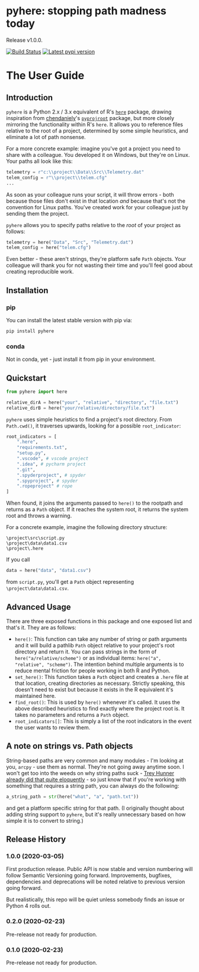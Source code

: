 # pyhere: stopping path madness today

Release v1.0.0.

[![Build Status](https://travis-ci.com/dorkwood/pyhere.svg?branch=master)](https://travis-ci.com/joshpsawyer/pyhere)
[![Latest pypi version](https://img.shields.io/pypi/v/pyhere)](https://pypi.org/project/pyhere/)

# The User Guide

## Introduction

`pyhere` is a Python 2.x / 3.x equivalent of R's [`here`][1] package, drawing inspiration from [chendaniely][2]'s [`pyprojroot`][3] package, but more closely mirroring the functionality within R's `here`. It allows you to reference files relative to the root of a project, determined by some simple heuristics, and eliminate a lot of path nonsense.

For a more concrete example: imagine you've got a project you need to share with a colleague. You developed it on Windows, but they're on Linux. Your paths all look like this:

```python
telemetry = r"c:\\project\\Data\\Src\\Telemetry.dat"
telem_config = r"\\project\\telem.cfg"
...
```

As soon as your colleague runs your script, it will throw errors - both because those files don't exist in that location _and_ because that's not the convention for Linux paths. You've created work for your colleague just by sending them the project.

`pyhere` allows you to specify paths relative to the _root_ of your project as follows:

```python
telemetry = here("Data", "Src", "Telemetry.dat")
telem_config = here("telem.cfg")
```

Even better - these aren't strings, they're platform safe `Path` objects. Your colleague will thank you for not wasting their time and you'll feel good about creating reproducible work.

## Installation

### pip

You can install the latest stable version with pip via:

```bash
pip install pyhere
```

### conda

Not in conda, yet - just install it from pip in your environment.

## Quickstart

```python
from pyhere import here

relative_dirA = here("your", "relative", "directory", "file.txt")
relative_dirB = here("your/relative/directory/file.txt")
```

`pyhere` uses simple heuristics to find a project's root directory. From `Path.cwd()`, it traverses upwards, looking for a possible `root_indicator`:

```python
root_indicators = [
    ".here",
    "requirements.txt",
    "setup.py",
    ".vscode", # vscode project
    ".idea", # pycharm project
    ".git",
    ".spyderproject", # spyder
    ".spyproject", # spyder
    ".ropeproject" # rope
]
```

When found, it joins the arguments passed to `here()` to the rootpath and returns as a `Path` object. If it reaches the system root, it returns the system root and throws a warning.

For a concrete example, imagine the following directory structure:

```
\project\src\script.py
\project\data\data1.csv
\project\.here
```

If you call

```python
data = here("data", "data1.csv")
```

from `script.py`, you'll get a `Path` object representing `\project\data\data1.csv`.

## Advanced Usage

There are three exposed functions in this package and one exposed list and that's it. They are as follows:

- `here()`: This function can take any number of string or path arguments and it will build a pathlib `Path` object relative to your project's root directory and return it. You can pass strings in the form of `here("a/relative/scheme")` or as individual items: `here("a", "relative", "scheme")`. The intention behind multiple arguments is to reduce mental friction for people working in both R and Python.
- `set_here()`: This function takes a `Path` object and creates a `.here` file at that location, creating directories as necessary. Strictly speaking, this doesn't need to exist but because it exists in the R equivalent it's maintained here.
- `find_root()`: This is used by `here()` whenever it's called. It uses the above described heuristics to find exactly where the project root is. It takes no parameters and returns a `Path` object.
- `root_indicators[]`: This is simply a list of the root indicators in the event the user wants to review them.

## A note on strings vs. Path objects

String-based paths are very common and many modules - I'm looking at you, `arcpy` - use them as normal. They're not going away anytime soon. I won't get too into the weeds on why string paths suck - [Trey Hunner already did that quite eloquently](https://treyhunner.com/2018/12/why-you-should-be-using-pathlib/) - so just know that if you're working with something that requires a string path, you can always do the following:

```python
a_string_path = str(here("what", "a", "path.txt"))
```

and get a platform specific string for that path. (I originally thought about adding string support to `pyhere`, but it's really unnecessary based on how simple it is to convert to string.)

## Release History

### 1.0.0 (2020-03-05)

First production release. Public API is now stable and version numbering will follow Semantic Versioning going forward. Improvements, bugfixes, dependencies and deprecations will be noted relative to previous version going forward.

But realistically, this repo will be quiet unless somebody finds an issue or Python 4 rolls out.

### 0.2.0 (2020-02-23)

Pre-release not ready for production.

### 0.1.0 (2020-02-23)

Pre-release not ready for production.

[1]: https://github.com/r-lib/here
[2]: https://github.com/chendaniely
[3]: https://github.com/chendaniely/pyprojroot
